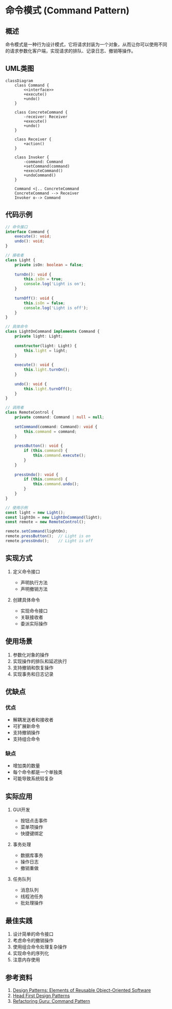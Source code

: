 # 命令模式 (Command Pattern)

## 概述
命令模式是一种行为设计模式，它将请求封装为一个对象，从而让你可以使用不同的请求参数化客户端，实现请求的排队、记录日志、撤销等操作。

## UML类图
```mermaid
classDiagram
    class Command {
        <<interface>>
        +execute()
        +undo()
    }
    
    class ConcreteCommand {
        -receiver: Receiver
        +execute()
        +undo()
    }
    
    class Receiver {
        +action()
    }
    
    class Invoker {
        -command: Command
        +setCommand(command)
        +executeCommand()
        +undoCommand()
    }
    
    Command <|.. ConcreteCommand
    ConcreteCommand --> Receiver
    Invoker o--> Command
```

## 代码示例
```typescript
// 命令接口
interface Command {
    execute(): void;
    undo(): void;
}

// 接收者
class Light {
    private isOn: boolean = false;
    
    turnOn(): void {
        this.isOn = true;
        console.log('Light is on');
    }
    
    turnOff(): void {
        this.isOn = false;
        console.log('Light is off');
    }
}

// 具体命令
class LightOnCommand implements Command {
    private light: Light;
    
    constructor(light: Light) {
        this.light = light;
    }
    
    execute(): void {
        this.light.turnOn();
    }
    
    undo(): void {
        this.light.turnOff();
    }
}

// 调用者
class RemoteControl {
    private command: Command | null = null;
    
    setCommand(command: Command): void {
        this.command = command;
    }
    
    pressButton(): void {
        if (this.command) {
            this.command.execute();
        }
    }
    
    pressUndo(): void {
        if (this.command) {
            this.command.undo();
        }
    }
}

// 使用示例
const light = new Light();
const lightOn = new LightOnCommand(light);
const remote = new RemoteControl();

remote.setCommand(lightOn);
remote.pressButton();  // Light is on
remote.pressUndo();    // Light is off
```

## 实现方式
1. 定义命令接口
   - 声明执行方法
   - 声明撤销方法

2. 创建具体命令
   - 实现命令接口
   - 关联接收者
   - 委派实际操作

## 使用场景
1. 参数化对象的操作
2. 实现操作的排队和延迟执行
3. 支持撤销和恢复操作
4. 实现事务和日志记录

## 优缺点

### 优点
- 解耦发送者和接收者
- 可扩展新命令
- 支持撤销操作
- 支持组合命令

### 缺点
- 增加类的数量
- 每个命令都是一个单独类
- 可能导致系统较复杂

## 实际应用
1. GUI开发
   - 按钮点击事件
   - 菜单项操作
   - 快捷键绑定

2. 事务处理
   - 数据库事务
   - 操作日志
   - 撤销重做

3. 任务队列
   - 消息队列
   - 线程池任务
   - 批处理操作

## 最佳实践
1. 设计简单的命令接口
2. 考虑命令的撤销操作
3. 使用组合命令处理复杂操作
4. 实现命令的序列化
5. 注意内存使用

## 参考资料
1. [Design Patterns: Elements of Reusable Object-Oriented Software](https://book.douban.com/subject/1052241/)
2. [Head First Design Patterns](https://book.douban.com/subject/2243615/)
3. [Refactoring Guru: Command Pattern](https://refactoringguru.cn/design-patterns/command)
